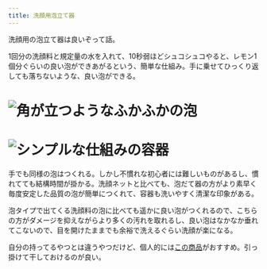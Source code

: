 ```yaml
---
title: 洗顔用泡立て器
---
```

洗顔用の泡立て器は良いぞって話。

1回分の洗顔料と規定量の水を入れて、10秒弱ほどシュコシュコやると、レモン1個分ぐらいの良い泡ができあがるという、簡単な仕組み。手に乗せてひっくり返しても落ちないような、良い泡ができる。

![](https://lh6.googleusercontent.com/64mLJYY06SENSMvfLi5JYI6KMJjCca-xogTFBtRNCvHh_QvgnIxSn-gBWDGlfi8hPWhWdjPnoSvDAMIkoialapof36Db3pNw7wu6X6qXzLgd40K0roAFfkV4_b2moc_minnKjtzYSgpWpa106qxiClQzYWbvyHqssmUpdB7I_RUIxVCMR35tsn1o "角が立つようなふかふかの泡")
===============================================================================================================================================================================================================================================

![](https://lh5.googleusercontent.com/SLJiwXNC8tfwLPTkzMWDT-qrltqZ0n2IgQ4n2zypBnS5uGHInquJSEoaMgvTgFK7XzJ67Z6EagIhPwjM7OwnHVhowSCbpZUwW3_PbVVhQ4HyR5iyYLfR-jYj4va8FSOhLosmvJwL9UikCpnVGtcgeo7DsjmoyP64TFMlFLd8PNyPJBqW9t1UmNcd "シンプルな仕組みの容器")
=============================================================================================================================================================================================================================================

手でも同様の泡はつくれる。しかし不慣れな初心者には難しいものがあるし、慣れてても結構時間が掛かる。洗顔ネットと比べても、泡だて器の方がより素早く毎度安定した品質の泡が簡単につくれて、容器も洗いやすく清潔な印象がある。

泡タイプで出てくる洗顔料の泡に比べても遥かに良い泡がつくれるので、こちらの方がダメージを抑えながらより多くの汚れを取れるし、良い泡はなかなか垂れてこないので、目を開けたままでも余裕で洗えるぐらい洗顔が楽になる。

自分の持ってるやつとは違うやつだけど、個人的には[この商品](https://www.amazon.co.jp/dp/B09KMP9GDN)がおすすめ。引っ掛けて干しておけるのが良い。
